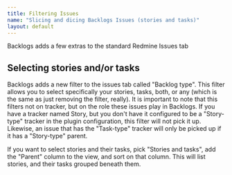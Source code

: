 ```yaml
---
title: Filtering Issues
name: "Slicing and dicing Backlogs Issues (stories and tasks)"
layout: default
---
```

Backlogs adds a few extras to the standard Redmine Issues tab

## Selecting stories and/or tasks

Backlogs adds a new filter to the issues tab called "Backlog type".
This filter allows you to select specifically your stories, tasks,
both, or any (which is the same as just removing the filter, really).
It is important to note that this filters not on tracker, but on the
role these issues play in Backlogs. If you have a tracker named Story,
but you don't have it configured to be a "Story-type" tracker in the
plugin configuration, this filter will not pick it up. Likewise, an
issue that has the "Task-type" tracker will only be picked up if it
has a "Story-type" parent.

If you want to select stories and their tasks, pick "Stories and
tasks", add the "Parent" column to the view, and sort on that column.
This will list stories, and their tasks grouped beneath them.
